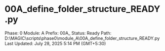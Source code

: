 # 00A_define_folder_structure_READY.py

Phase: 0
Module: A
Prefix: 00A_
Status: Ready
Path: D:\MAGIC\scripts\phase0\module_A\00A_define_folder_structure_READY.py
Last Updated: July 28, 2025 5:14 PM (GMT+5:30)
